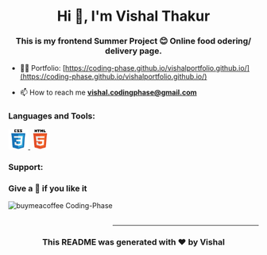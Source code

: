 <h1 align="center">Hi 👋, I'm Vishal Thakur</h1>
<h3 align="center">This is my frontend Summer Project 😊 Online food odering/ delivery page.</h3>

- 👨‍💻 Portfolio: [https://coding-phase.github.io/vishalportfolio.github.io/](https://coding-phase.github.io/vishalportfolio.github.io/)

- 📫 How to reach me **vishal.codingphase@gmail.com**



<h3 align="left">Languages and Tools:</h3>
<p align="left"> <a href="https://www.w3schools.com/css/" target="_blank" rel="noreferrer"> <img src="https://raw.githubusercontent.com/devicons/devicon/master/icons/css3/css3-original-wordmark.svg" alt="css3" width="40" height="40"/> </a> <a href="https://www.w3.org/html/" target="_blank" rel="noreferrer"> <img src="https://raw.githubusercontent.com/devicons/devicon/master/icons/html5/html5-original-wordmark.svg" alt="html5" width="40" height="40"/> </a> </p>


<h3 align="left">Support:</h3>
<h3 align="left">Give a 🌟 if you like it</h3>

<p><a href="https://www.buymeacoffee.com/vishalcodiC"> <img align="left" src="https://cdn.buymeacoffee.com/buttons/v2/default-yellow.png" height="50" width="210" alt="buymeacoffee Coding-Phase" /></a></p><br><br>

<hr>

<h3 align="center">This README was generated with ❤ by Vishal</h3>
